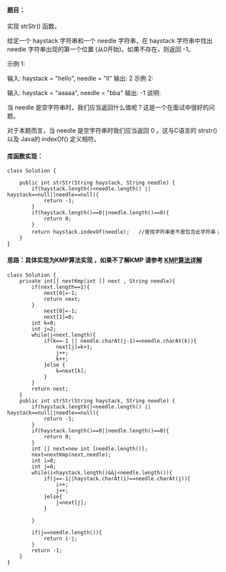 ﻿####   题目：
实现 strStr() 函数。

给定一个 haystack 字符串和一个 needle 字符串，在 haystack 字符串中找出 needle 字符串出现的第一个位置 (从0开始)。如果不存在，则返回  -1。

示例 1:

输入: haystack = "hello", needle = "ll"
输出: 2
示例 2:

输入: haystack = "aaaaa", needle = "bba"
输出: -1
说明:

当 needle 是空字符串时，我们应当返回什么值呢？这是一个在面试中很好的问题。

对于本题而言，当 needle 是空字符串时我们应当返回 0 。这与C语言的 strstr() 以及 Java的 indexOf() 定义相符。
####  库函数实现：

```
class Solution {
   
    public int strStr(String haystack, String needle) {
        if(haystack.length()<needle.length() || haystack==null||needle==null){
            return -1;
        }
        if(haystack.length()==0||needle.length()==0){
            return 0;
        }
        return haystack.indexOf(needle);   //查找字符串是不是包含此字符串；
    }
}
```

   
####   思路：具体实现为KMP算法实现 ，如果不了解KMP  请参考     [KMP算法详解](https://blog.csdn.net/Fly_Fly_Zhang/article/details/84942267)

```
class Solution {
    private int[] nextKmp(int [] next , String needle){
        if(next.length==1){
            next[0]=-1;
            return next;
        }
            next[0]=-1;
            next[1]=0;
        int k=0;
        int j=2;
        while(j<next.length){
            if(k==-1 || needle.charAt(j-1)==needle.charAt(k)){
                next[j]=k+1;
                j++;
                k++;
            }else {
                k=next[k];
            }
        }
        return next;
    }
    public int strStr(String haystack, String needle) {
        if(haystack.length()<needle.length() || haystack==null||needle==null){
            return -1;
        }
        if(haystack.length()==0||needle.length()==0){
            return 0;
        }
        int [] next=new int [needle.length()];
        next=nextKmp(next,needle);
        int i=0;
        int j=0;
        while(i<haystack.length()&&j<needle.length()){
            if(j==-1||haystack.charAt(i)==needle.charAt(j)){
                i++;
                j++;
            }else{
                j=next[j];
            }
           
        }
        
        if(j==needle.length()){
            return i-j;
        }
        return -1;
    }
}
```

